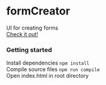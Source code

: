 # formCreator  
UI for creating forms  
[Check it out!](https://cchrispy.github.io/formCreator/)  

### Getting started  
Install dependencies `npm install`  
Compile source files `npm run compile`  
Open index.html in root directory  

